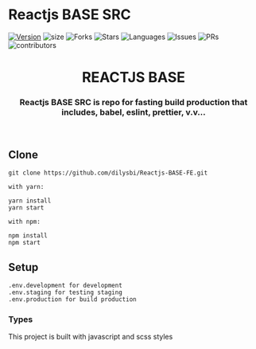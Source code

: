 # Reactjs BASE SRC

[![Version](https://img.shields.io/npm/v/reactjs-base-src)](https://github.com/dilysbi/Reactjs-BASE-FE)
![size](https://img.shields.io/github/languages/code-size/dilysbi/Reactjs-BASE-FE)
![Forks](https://img.shields.io/github/forks/dilysbi/Reactjs-BASE-FE?style=social)
![Stars](https://img.shields.io/github/stars/dilysbi/Reactjs-BASE-FE?style=social)
![Languages](https://img.shields.io/github/languages/count/dilysbi/Reactjs-BASE-FE)
![Issues](https://img.shields.io/github/issues/dilysbi/Reactjs-BASE-FE)
![PRs](https://img.shields.io/github/issues-pr-raw/dilysbi/Reactjs-BASE-FE)
![contributors](https://img.shields.io/github/contributors-anon/dilysbi/Reactjs-BASE-FE)

<div align="Center">
<h1>REACTJS BASE</h1>
<h3> Reactjs BASE SRC is repo for fasting build production that includes, babel, eslint, prettier, v.v... </h3>
</div>

<br>

## Clone

```
git clone https://github.com/dilysbi/Reactjs-BASE-FE.git

with yarn:

yarn install
yarn start

with npm:

npm install
npm start
```

## Setup

```
.env.development for development
.env.staging for testing staging
.env.production for build production
```

### Types

This project is built with javascript and scss styles
